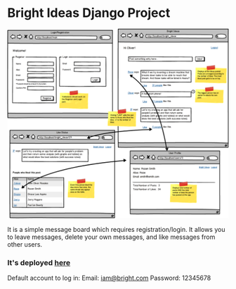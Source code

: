 # Bright Ideas Django Project

![Image to recreate](static_files/images/bright_ideas_templates.png)

It is a simple message board which requires registration/login. It allows you to leave messages, delete your own messages, and like messages from other users.

### It's deployed [here](http://3.131.97.33/)

Default account to log in:
Email: iam@bright.com
Password: 12345678

